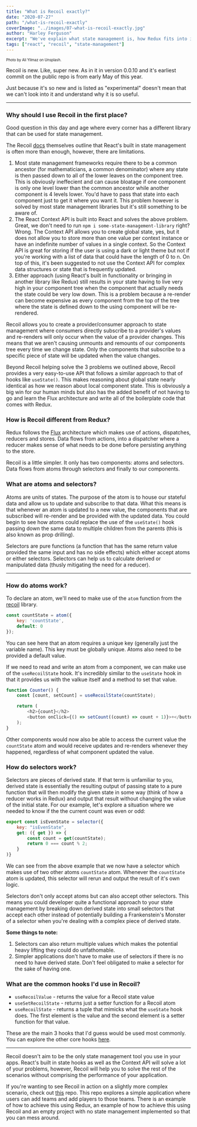 ```yaml
---
title: "What is Recoil exactly?"
date: "2020-07-27"
path: "/what-is-recoil-exactly"
coverImage: "../images/07-what-is-recoil-exactly.jpg"
author: "Harley Ferguson"
excerpt: "We've explain what state management is, how Redux fits into it as well as how to write super clean Redux code. Now let's look at Facebook Experimental's latest state management library: Recoil."
tags: ["react", "recoil", "state-management"]
---
```


<sub><sup>Photo by Ali Yilmaz on Unsplash.</sup></sub>

Recoil is new. Like, super new. As in it in version 0.0.10 and it's earliest commit on the public repo is from early May of this year.

Just because it's so new and is listed as "experimental" doesn't mean that we can't look into it and understand why it is so useful.

---

### Why should I use Recoil in the first place?

Good question in this day and age where every corner has a different library that can be used for state management.

The Recoil [docs](https://recoiljs.org/docs/introduction/motivation) themselves outline that React's built in state management is often more than enough, however, there are limitations.

1. Most state management frameworks require there to be a common ancestor (for mathematicians, a common denominator) where any state is then passed down to all of the lower leaves on the component tree. This is obviously ineffecient and can cause bloatage if one component is only one level lower than the common ancestor while another component is 4 levels lower. You'd have to pass that state into each component just to get it where you want it. This problem however is solved by most state management libraries but it's still something to be aware of.
2. The React Context API is built into React and solves the above problem. Great, we don't need to run `npm i some-state-management-library` right? Wrong. The Context API allows you to create global state, yes, but it does not allow you to store more than one value per context instance or have an indefinite number of values in a single context. So the Context API is great for storing if the user is using a dark or light theme but not if you're working with a list of data that could have the length of 0 to n. On top of this, it's been suggested to not use the Context API for complex data structures or state that is frequently updated.
3. Either approach (using React's built in functionality or bringing in another library like Redux) still results in your state having to live very high in your component tree when the component that actually needs the state could be very low down. This is a problem because a re-render can become expensive as every component from the top of the tree where the state is defined down to the using component will be re-rendered.

Recoil allows you to create a provider/consumer approach to state management where consumers directly subscribe to a provider's values and re-renders will only occur when the value of a provider changes. This means that we aren't causing unmounts and remounts of our components tree every time we change state. Only the components that subscribe to a specific piece of state will be updated when the value changes.

Beyond Recoil helping solve the 3 problems we outlined above, Recoil provides a very easy-to-use API that follows a similar approach to that of hooks like `useState()`. This makes reasoning about global state nearly identical as how we reason about local component state. This is obviously a big win for our human minds but also has the added benefit of not having to go and learn the Flux architecture and write all of the boilerplate code that comes with Redux.

### How is Recoil different from Redux?

Redux follows the [Flux](https://facebook.github.io/flux/) architecture which makes use of actions, dispatches, reducers and stores. Data flows from actions, into a dispatcher where a reducer makes sense of what needs to be done before persisting anything to the store.

Recoil is a little simpler. It only has two components: atoms and selectors. Data flows from atoms through selectors and finally to our components.

### What are atoms and selectors?

Atoms are units of states. The purpose of the atom is to house our stateful data and allow us to update and subscribe to that data. What this means is that whenever an atom is updated to a new value, the components that are subscribed will re-render and be provided with the updated data. You could begin to see how atoms could replace the use of the `useState()` hook passing down the same data to multiple children from the parents (this is also known as prop drilling).

Selectors are pure functions (a function that has the same return value provided the same input and has no side effects) which either accept atoms or either selectors. Selectors can help us to calculate derived or manipulated data (thusly mitigating the need for a reducer).

---

### How do atoms work?

To declare an atom, we'll need to make use of the `atom` function from the [recoil](https://www.npmjs.com/package/recoil) library.

```js
const countState = atom({
    key: 'countState',
    default: 0
});
```

You can see here that an atom requires a unique key (generally just the variable name). This key must be globally unique. Atoms also need to be provided a default value.

If we need to read and write an atom from a component, we can make use of the `useRecoilState` hook. It's incredibly similar to the `useState` hook in that it provides us with the valkue itself and a method to set that value.

```js
function Counter() {
    const [count, setCount] = useRecoilState(countState);

    return (
        <h2>{count}</h2>
        <button onClick={() => setCount((count) => count + 1)}>+</button>
    );
}
```

Other components would now also be able to access the current value the `countState` atom and would receive updates and re-renders whenever they happened, regardless of what component updated the value.

### How do selectors work?

Selectors are pieces of derived state. If that term is unfamiliar to you, derived state is essentially the resulting output of passing state to a pure function that will then modify the given state in some way (think of how a reducer works in Redux) and output that result without changing the value of the initial state. For our example, let's explore a situation where we needed to know if the the current count was even or odd:

```js
export const isEvenState = selector({
	key: "isEvenState",
  	get: ({ get }) => {
    	const count = get(countState);
        return 0 === count % 2;
    }
)}
```

We can see from the above example that we now have a selector which makes use of two other atoms `countState` atom. Whenever the `countState` atom is updated, this selector will rerun and output the result of it's own logic.

Selectors don't only accept atoms but can also accept other selectors. This means you could developer quite a functional approach to your state management by breaking down derived state into small selectors that accept each other instead of potentially building a Frankenstein's Monster of a selector when you're dealing with a complex piece of derived state.

**Some things to note:**

1. Selectors can also return multiple values which makes the potential heavy lifting they could do unfathomable.
2. Simpler applications don't have to make use of selectors if there is no need to have derived state. Don't feel obligated to make a selector for the sake of having one.

### What are the common hooks I'd use in Recoil?

- `useRecoilValue` - returns the value for a Recoil state value
- `useSetRecoilState` - returns just a setter function for a Recoil atom
- `useRecoilState` - returns a tuple that mimicks what the `useState` hook does. The first element is the value and the second element is a setter function for that value.

These are the main 3 hooks that I'd guess would be used most commonly. You can explore the other core hooks [here](https://recoiljs.org/docs/api-reference/core/isRecoilValue).

---

Recoil doesn't aim to be the only state management tool you use in your apps. React's built in state hooks as well as the Context API will solve a lot of your problems, however, Recoil will help you to solve the rest of the scenarios without comprising the performance of your application.

If you're wanting to see Recoil in action on a slightly more complex scenario, check out [this](https://github.com/haefele-software/react-recoil-workshop) repo. This repo explores a simple application where users can add teams and add players to those teams. There is an example of how to achieve this using Redux, an example of how to achieve this using Recoil and an empty project with no state management implemented so that you can mess around.